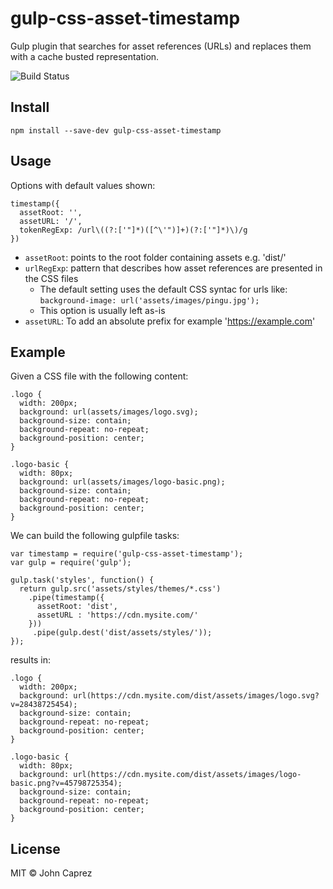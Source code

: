 gulp-css-asset-timestamp
=================

Gulp plugin that searches for asset references (URLs) and replaces them
with a cache busted representation.

![Build Status](https://github.com/jaykay-design/gulp-css-asset-timestamp/actions/workflows/node.js.yml/badge.svg)

## Install

    npm install --save-dev gulp-css-asset-timestamp

## Usage

Options with default values shown:

    timestamp({
      assetRoot: '',
      assetURL: '/',
      tokenRegExp: /url\((?:['"]*)([^\'")]+)(?:['"]*)\)/g
    })

- `assetRoot`: points to the root folder containing assets e.g. 'dist/'
- `urlRegExp`: pattern that describes how asset references are presented in the CSS files
    - The default setting uses the default CSS syntac for urls like: `background-image: url('assets/images/pingu.jpg');`
    - This option is usually left as-is
- `assetURL`: To add an absolute prefix for example 'https://example.com'

## Example

Given a CSS file with the following content:

    .logo {
      width: 200px;
      background: url(assets/images/logo.svg);
      background-size: contain;
      background-repeat: no-repeat;
      background-position: center;
    }

    .logo-basic {
      width: 80px;
      background: url(assets/images/logo-basic.png);
      background-size: contain;
      background-repeat: no-repeat;
      background-position: center;
    }


We can build the following gulpfile tasks:

    var timestamp = require('gulp-css-asset-timestamp');
    var gulp = require('gulp');

    gulp.task('styles', function() {
      return gulp.src('assets/styles/themes/*.css')
        .pipe(timestamp({
          assetRoot: 'dist',
          assetURL : 'https://cdn.mysite.com/'
        }))
         .pipe(gulp.dest('dist/assets/styles/'));
    });

results in:

    .logo {
      width: 200px;
      background: url(https://cdn.mysite.com/dist/assets/images/logo.svg?v=28438725454);
      background-size: contain;
      background-repeat: no-repeat;
      background-position: center;
    }

    .logo-basic {
      width: 80px;
      background: url(https://cdn.mysite.com/dist/assets/images/logo-basic.png?v=45798725354);
      background-size: contain;
      background-repeat: no-repeat;
      background-position: center;
    }

## License

MIT © John Caprez


